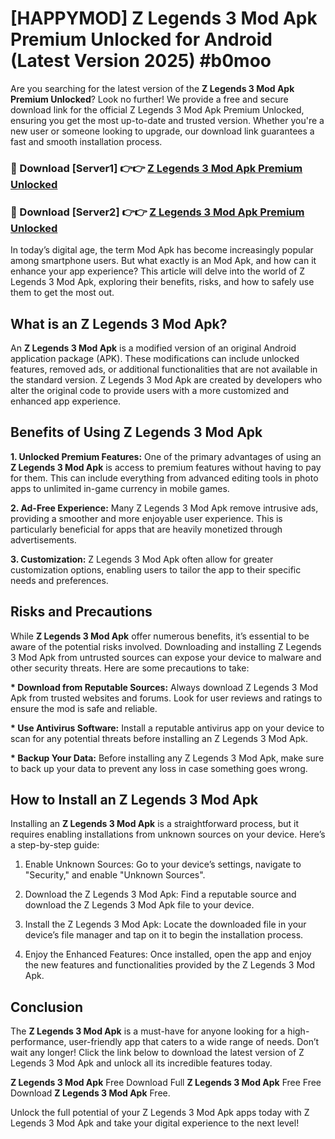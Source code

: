 # [HAPPYMOD] Z Legends 3 Mod Apk Premium Unlocked for Android (Latest Version 2025) #b0moo

Are you searching for the latest version of the <strong>Z Legends 3 Mod Apk Premium Unlocked</strong>? Look no further! We provide a free and secure download link for the official Z Legends 3 Mod Apk Premium Unlocked, ensuring you get the most up-to-date and trusted version. Whether you're a new user or someone looking to upgrade, our download link guarantees a fast and smooth installation process.


<h3>🔴 Download [Server1] 👉👉 <a href="https://appsnew.pages.dev?q=Z+Legends+3+Mod+Apk">Z Legends 3 Mod Apk Premium Unlocked</a></h3>

<h3>🔴 Download [Server2] 👉👉 <a href="https://appsnew.pages.dev?q=Z+Legends+3+Mod+Apk">Z Legends 3 Mod Apk Premium Unlocked</a></h3>


In today’s digital age, the term Mod Apk has become increasingly popular among smartphone users. But what exactly is an Mod Apk, and how can it enhance your app experience? This article will delve into the world of Z Legends 3 Mod Apk, exploring their benefits, risks, and how to safely use them to get the most out.


<h2>What is an Z Legends 3 Mod Apk?</h2>

An <strong>Z Legends 3 Mod Apk</strong> is a modified version of an original Android application package (APK). These modifications can include unlocked features, removed ads, or additional functionalities that are not available in the standard version. Z Legends 3 Mod Apk are created by developers who alter the original code to provide users with a more customized and enhanced app experience.


<h2>Benefits of Using Z Legends 3 Mod Apk</h2>

<strong> 1. Unlocked Premium Features:</strong> One of the primary advantages of using an <strong>Z Legends 3 Mod Apk</strong> is access to premium features without having to pay for them. This can include everything from advanced editing tools in photo apps to unlimited in-game currency in mobile games.

<strong> 2. Ad-Free Experience:</strong> Many Z Legends 3 Mod Apk remove intrusive ads, providing a smoother and more enjoyable user experience. This is particularly beneficial for apps that are heavily monetized through advertisements.

<strong> 3. Customization:</strong> Z Legends 3 Mod Apk often allow for greater customization options, enabling users to tailor the app to their specific needs and preferences.


<h2>Risks and Precautions</h2>

While <strong>Z Legends 3 Mod Apk</strong> offer numerous benefits, it’s essential to be aware of the potential risks involved. Downloading and installing Z Legends 3 Mod Apk from untrusted sources can expose your device to malware and other security threats. Here are some precautions to take:

<strong> * Download from Reputable Sources:</strong> Always download Z Legends 3 Mod Apk from trusted websites and forums. Look for user reviews and ratings to ensure the mod is safe and reliable.

<strong> * Use Antivirus Software:</strong> Install a reputable antivirus app on your device to scan for any potential threats before installing an Z Legends 3 Mod Apk.

<strong> * Backup Your Data:</strong> Before installing any Z Legends 3 Mod Apk, make sure to back up your data to prevent any loss in case something goes wrong.


<h2>How to Install an Z Legends 3 Mod Apk</h2>

Installing an <strong>Z Legends 3 Mod Apk</strong> is a straightforward process, but it requires enabling installations from unknown sources on your device. Here’s a step-by-step guide:

 1. Enable Unknown Sources: Go to your device’s settings, navigate to "Security," and enable "Unknown Sources".

 2. Download the Z Legends 3 Mod Apk: Find a reputable source and download the Z Legends 3 Mod Apk file to your device.

 3. Install the Z Legends 3 Mod Apk: Locate the downloaded file in your device’s file manager and tap on it to begin the installation process.

 4. Enjoy the Enhanced Features: Once installed, open the app and enjoy the new features and functionalities provided by the Z Legends 3 Mod Apk.


<h2><strong>Conclusion</strong></h2>

The <strong>Z Legends 3 Mod Apk</strong> is a must-have for anyone looking for a high-performance, user-friendly app that caters to a wide range of needs. Don’t wait any longer! Click the link below to download the latest version of Z Legends 3 Mod Apk and unlock all its incredible features today.

<strong>Z Legends 3 Mod Apk</strong> Free Download Full <strong>Z Legends 3 Mod Apk</strong> Free Free Download <strong>Z Legends 3 Mod Apk</strong> Free.

Unlock the full potential of your Z Legends 3 Mod Apk apps today with Z Legends 3 Mod Apk and take your digital experience to the next level!
